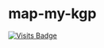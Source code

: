 # map-my-kgp
[![Visits Badge](https://badges.pufler.dev/visits/siddsarkar/map-my-kgp)](https://badges.pufler.dev)


